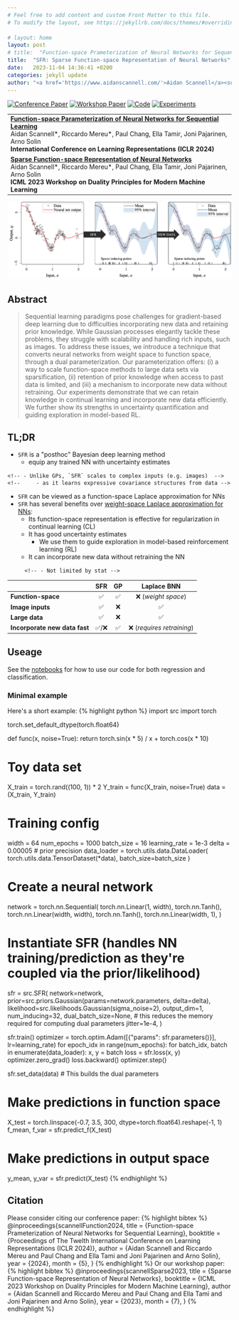 ```yaml
---
# Feel free to add content and custom Front Matter to this file.
# To modify the layout, see https://jekyllrb.com/docs/themes/#overriding-theme-defaults

# layout: home
layout: post
# title:  "Function-space Prameterization of Neural Networks for Sequential Learning"
title:  "SFR: Sparse Function-space Representation of Neural Networks"
date:   2023-11-04 14:36:41 +0200
categories: jekyll update
author: "<a href='https://www.aidanscannell.com/'>Aidan Scannell</a><sup>*</sup>, <a href='https://github.com/rm-wu'>Riccardo Mereu</a><sup>*</sup>, <a href='https://edchangy11.github.io/'>Paul Chang</a>, Ella Tamir, <a href='https://rl.aalto.fi/'>Joni Pajarinen</a>, <a href='https://users.aalto.fi/~asolin/'>Arno Solin</a>"
---
```

<a href="https://openreview.net/forum?id=2dhxxIKhqz&referrer=%5BAuthor%20Console%5D(%2Fgroup%3Fid%3DICLR.cc%2F2024%2FConference%2FAuthors%23your-submissions)"><img alt="Conference Paper" src="https://img.shields.io/badge/Conference-paper-gray?logo=arxiv"></a>
<a href="https://arxiv.org/abs/2309.02195"><img alt="Workshop Paper" src="https://img.shields.io/badge/Workshop-paper-gray?logo=arxiv"></a>
<a href="https://github.com/AaltoML/sfr"><img alt="Code" src="https://img.shields.io/badge/-Code-gray?logo=github" ></a>
<a href="https://github.com/AaltoML/sfr-experiments"><img alt="Experiments" src="https://img.shields.io/badge/-Experiments-gray?logo=github" ></a>
<!-- <a href="https://scholar.google.fi/citations?view_op=view_citation&hl=en&user=piA0zS4AAAAJ&citation_for_view=piA0zS4AAAAJ:zYLM7Y9cAGgC"><img alt="Google Scholar" src="https://img.shields.io/badge/-Scholar-gray?logo=googlescholar" ></a> -->
<table>
    <tr>
        <td>
            <a href="https://openreview.net/forum?id=2dhxxIKhqz&referrer=%5BAuthor%20Console%5D(%2Fgroup%3Fid%3DICLR.cc%2F2024%2FConference%2FAuthors%23your-submissions)">
              <strong >Function-space Parameterization of Neural Networks for Sequential Learning</strong><br>
            </a>
            Aidan Scannell*, Riccardo Mereu*, Paul Chang, Ella Tamir, Joni Pajarinen, Arno Solin<br>
            <strong>International Conference on Learning Representations (ICLR 2024)</strong><br>
            <!-- <a href="https://arxiv.org/abs/2309.02195"><img alt="Paper" src="https://img.shields.io/badge/-Paper-gray"></a> -->
            <!-- <a href="https://github.com/aidanscannell/sfr"><img alt="Code" src="https://img.shields.io/badge/-Code-gray" ></a> -->
        </td>
    </tr>
    <tr>
        <td>
            <a href="https://arxiv.org/abs/2309.02195">
              <strong>Sparse Function-space Representation of Neural Networks</strong><br>
            </a>
            Aidan Scannell*, Riccardo Mereu*, Paul Chang, Ella Tamir, Joni Pajarinen, Arno Solin<br>
            <strong>ICML 2023 Workshop on Duality Principles for Modern Machine Learning</strong><br>
            <!-- <a href="https://arxiv.org/abs/2309.02195"><img alt="Paper" src="https://img.shields.io/badge/-Paper-gray"></a> -->
            <!-- <a href="https://github.com/aidanscannell/sfr"><img alt="Code" src="https://img.shields.io/badge/-Code-gray" ></a> -->
        </td>
    </tr>
</table>


<!-- <sup>*</sup> == Equal Contribution  -->

![SFR](regression.png "SFR")
<!-- PyTorch implementation of Sparse Function-space Representation of Neural Networks. -->

## Abstract
> Sequential learning paradigms pose challenges for gradient-based deep learning due to difficulties incorporating new data and retaining prior knowledge. While Gaussian processes elegantly tackle these problems, they struggle with scalability and handling rich inputs, such as images. To address these issues, we introduce a technique that converts neural networks from weight space to function space, through a dual parameterization. Our parameterization offers: (i) a way to scale function-space methods to large data sets via sparsification, (ii) retention of prior knowledge when access to past data is limited, and (iii) a mechanism to incorporate new data without retraining. Our experiments demonstrate that we can retain knowledge in continual learning and incorporate new data efficiently. We further show its strengths in uncertainty quantification and guiding exploration in model-based RL.
<!-- > Deep neural networks (NNs) are known to lack uncertainty estimates and struggle to incorporate new data. We present a method that mitigates these issues by converting NNs from weight space to function space, via a dual parameterization. Importantly, the dual parameterization enables us to formulate a sparse representation that captures information from the entire data set. This offers a compact and principled way of capturing uncertainty and enables us to incorporate new data without retraining whilst retaining predictive performance. We provide proof-of-concept demonstrations with the proposed approach for quantifying uncertainty in supervised learning on UCI benchmark tasks. -->
<!-- > Sequential learning paradigms pose challenges for gradient-based deep learning due to difficulties incorporating new data and retaining prior knowledge. While Gaussian processes elegantly tackle these problems, they struggle with scalability and handling rich inputs, such as images. To address these issues, we introduce a technique that converts neural networks from weight space to function space, through a dual parameterization. Our parameterization offers: (i) a way to scale function-space methods to large data sets via sparsification, (ii) retention of prior knowledge when access to past data is limited, and (iii) a mechanism to incorporate new data without retraining. Our experiments demonstrate that we can retain knowledge in continual learning and incorporate new data efficiently. We further show its strengths in uncertainty quantification and guiding exploration in model-based RL. -->

## TL;DR
- `SFR` is a "posthoc" Bayesian deep learning method
    - equip any trained NN with uncertainty estimates
 <!-- which equips trained neural networks (NNs) with uncertainty estimates. -->
<!-- - `SFR` converts trained NNs to sparse GPs. -->
    <!-- - Unlike GPs, `SFR` scales to complex inputs (e.g. images)  -->
    <!--     - as it learns expressive covariance structures from data -->
- `SFR` can be viewed as a function-space Laplace approximation for NNs
- `SFR` has several benefits over [weight-space Laplace approximation for NNs](https://arxiv.org/abs/2106.14806):
    - Its function-space representation is effective for regularization in continual learning (CL)
    - It has good uncertainty estimates
        - We use them to guide exploration in model-based reinforcement learning (RL)
    - It can incorporate new data without retraining the NN
    <!-- - It learns expressive covariance structures from data -->
        <!-- - Not limited by stat -->

|                               | **SFR** | **GP** | **Laplace BNN**            |
|-------------------------------|:-------:|:------:|:--------------------------:|
| **Function-space**            | ✅      | ✅     | ❌ (*weight space*)        |
| **Image inputs**              | ✅      | ❌     | ✅                         |
| **Large data**                | ✅      | ❌     | ✅                         |
| **Incorporate new data fast** | ✅/❌   | ✅     | ❌ (*requires retraining*) |

## Useage
See the [notebooks](https://github.com/AaltoML/sfr/tree/main/notebooks) for how to use our code for both regression and classification.

### Minimal example
Here's a short example:
{% highlight python %}
import src
import torch

torch.set_default_dtype(torch.float64)

def func(x, noise=True):
    return torch.sin(x * 5) / x + torch.cos(x * 10)

# Toy data set
X_train = torch.rand((100, 1)) * 2
Y_train = func(X_train, noise=True)
data = (X_train, Y_train)

# Training config
width = 64
num_epochs = 1000
batch_size = 16
learning_rate = 1e-3
delta = 0.00005  # prior precision
data_loader = torch.utils.data.DataLoader(
    torch.utils.data.TensorDataset(*data), batch_size=batch_size
)

# Create a neural network
network = torch.nn.Sequential(
    torch.nn.Linear(1, width),
    torch.nn.Tanh(),
    torch.nn.Linear(width, width),
    torch.nn.Tanh(),
    torch.nn.Linear(width, 1),
)

# Instantiate SFR (handles NN training/prediction as they're coupled via the prior/likelihood)
sfr = src.SFR(
    network=network,
    prior=src.priors.Gaussian(params=network.parameters, delta=delta),
    likelihood=src.likelihoods.Gaussian(sigma_noise=2),
    output_dim=1,
    num_inducing=32,
    dual_batch_size=None, # this reduces the memory required for computing dual parameters
    jitter=1e-4,
)

sfr.train()
optimizer = torch.optim.Adam([{"params": sfr.parameters()}], lr=learning_rate)
for epoch_idx in range(num_epochs):
    for batch_idx, batch in enumerate(data_loader):
        x, y = batch
        loss = sfr.loss(x, y)
        optimizer.zero_grad()
        loss.backward()
        optimizer.step()

sfr.set_data(data) # This builds the dual parameters

# Make predictions in function space
X_test = torch.linspace(-0.7, 3.5, 300, dtype=torch.float64).reshape(-1, 1)
f_mean, f_var = sfr.predict_f(X_test)

# Make predictions in output space
y_mean, y_var = sfr.predict(X_test)
{% endhighlight %}


## Citation
Please consider citing our conference paper:
{% highlight bibtex %}
@inproceedings{scannellFunction2024,
  title           = {Function-space Prameterization of Neural Networks for Sequential Learning},
  booktitle       = {Proceedings of The Twelth International Conference on Learning Representations (ICLR 2024)},
  author          = {Aidan Scannell and Riccardo Mereu and Paul Chang and Ella Tami and Joni Pajarinen and Arno Solin},
  year            = {2024},
  month           = {5},
}
{% endhighlight %}
Or our workshop paper:
{% highlight bibtex %}
@inproceedings{scannellSparse2023,
  title           = {Sparse Function-space Representation of Neural Networks},
  booktitle       = {ICML 2023 Workshop on Duality Principles for Modern Machine Learning},
  author          = {Aidan Scannell and Riccardo Mereu and Paul Chang and Ella Tami and Joni Pajarinen and Arno Solin},
  year            = {2023},
  month           = {7},
}
{% endhighlight %}
